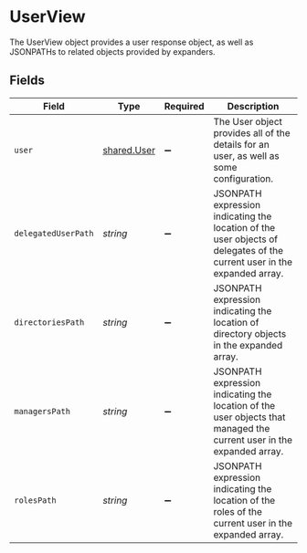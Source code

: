 # UserView

The UserView object provides a user response object, as well as JSONPATHs to related objects provided by expanders.


## Fields

| Field                                                                                                                   | Type                                                                                                                    | Required                                                                                                                | Description                                                                                                             |
| ----------------------------------------------------------------------------------------------------------------------- | ----------------------------------------------------------------------------------------------------------------------- | ----------------------------------------------------------------------------------------------------------------------- | ----------------------------------------------------------------------------------------------------------------------- |
| `user`                                                                                                                  | [shared.User](../../../sdk/models/shared/user.md)                                                                       | :heavy_minus_sign:                                                                                                      | The User object provides all of the details for an user, as well as some configuration.                                 |
| `delegatedUserPath`                                                                                                     | *string*                                                                                                                | :heavy_minus_sign:                                                                                                      | JSONPATH expression indicating the location of the user objects of delegates of the current user in the expanded array. |
| `directoriesPath`                                                                                                       | *string*                                                                                                                | :heavy_minus_sign:                                                                                                      | JSONPATH expression indicating the location of directory objects in the expanded array.                                 |
| `managersPath`                                                                                                          | *string*                                                                                                                | :heavy_minus_sign:                                                                                                      | JSONPATH expression indicating the location of the user objects that managed the current user in the expanded array.    |
| `rolesPath`                                                                                                             | *string*                                                                                                                | :heavy_minus_sign:                                                                                                      | JSONPATH expression indicating the location of the roles of the current user in the expanded array.                     |